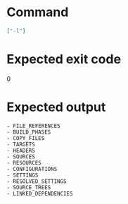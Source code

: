 # Command
```json
["-l"]
```

# Expected exit code
0

# Expected output
```
- FILE_REFERENCES
- BUILD_PHASES
- COPY_FILES
- TARGETS
- HEADERS
- SOURCES
- RESOURCES
- CONFIGURATIONS
- SETTINGS
- RESOLVED_SETTINGS
- SOURCE_TREES
- LINKED_DEPENDENCIES

```
